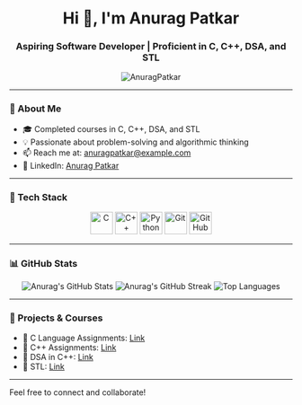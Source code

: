 <h1 align="center">Hi 👋, I'm Anurag Patkar</h1>
<h3 align="center">Aspiring Software Developer | Proficient in C, C++, DSA, and STL</h3>

<p align="center">
  <img src="https://komarev.com/ghpvc/?username=AnuragPatkar&label=Profile%20views&color=0e75b6&style=flat" alt="AnuragPatkar" />
</p>

---

### 🚀 About Me

- 🎓 Completed courses in C, C++, DSA, and STL
- 💡 Passionate about problem-solving and algorithmic thinking
- 📫 Reach me at: [anuragpatkar@example.com](mailto:anuragpatkar@example.com)
- 💼 LinkedIn: [Anurag Patkar](https://www.linkedin.com/in/anurag-patkar-023095296/)

---

### 🧰 Tech Stack

<p align="center">
  <img src="https://cdn.jsdelivr.net/gh/devicons/devicon/icons/c/c-original.svg" height="40" alt="C" />
  <img src="https://cdn.jsdelivr.net/gh/devicons/devicon/icons/cplusplus/cplusplus-original.svg" height="40" alt="C++" />
  <img src="https://cdn.jsdelivr.net/gh/devicons/devicon/icons/python/python-original.svg" height="40" alt="Python" />
  <img src="https://cdn.jsdelivr.net/gh/devicons/devicon/icons/git/git-original.svg" height="40" alt="Git" />
  <img src="https://cdn.jsdelivr.net/gh/devicons/devicon/icons/github/github-original.svg" height="40" alt="GitHub" />
</p>

---

### 📊 GitHub Stats

<p align="center">
  <img src="https://github-readme-stats.vercel.app/api?username=AnuragPatkar&show_icons=true&theme=react&hide_border=false" alt="Anurag's GitHub Stats" />
  <img src="https://streak-stats.demolab.com/?user=AnuragPatkar&theme=react&hide_border=false" alt="Anurag's GitHub Streak" />
  <img src="https://github-readme-stats.vercel.app/api/top-langs/?username=AnuragPatkar&layout=compact&theme=react&hide_border=false" alt="Top Languages" />
</p>

---

### 📌 Projects & Courses

- 📘 C Language Assignments: [Link](https://lnkd.in/d4-DjffA)
- 📘 C++ Assignments: [Link](https://lnkd.in/d3PaTbP8)
- 📘 DSA in C++: [Link](https://lnkd.in/dygm4PFj)
- 📘 STL: [Link](https://lnkd.in/d8ht2Qcs)

---

Feel free to connect and collaborate!
